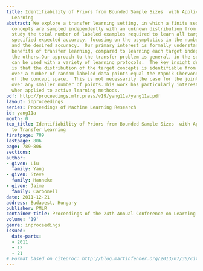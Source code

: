 ```yaml
---
title: Identifiability of Priors from Bounded Sample Sizes  with Applications to Transfer
  Learning
abstract: We explore a transfer learning setting, in which a finite sequence of target
  concepts are sampled independently with an unknown distribution from a known family.We
  study the total number of labeled examples required to learn all targets to an arbitrary
  specified expected accuracy, focusing on the asymptotics in the number of tasks
  and the desired accuracy.  Our primary interest is formally understanding the fundamental
  benefits of transfer learning, compared to learning each target independently from
  the others.Our approach to the transfer problem is general, in the sense that it
  can be used with a variety of learning protocols.  The key insight driving our approach
  is that the distribution of the target concepts is identifiable from the joint distribution
  over a number of random labeled data points equal the Vapnik-Chervonenkis dimension
  of the concept space.  This is not necessarily the case for the joint distribution
  over any smaller number of points.This work has particularly interesting implications
  when applied to active learning methods.
pdf: http://proceedings.mlr.press/v19/yang11a/yang11a.pdf
layout: inproceedings
series: Proceedings of Machine Learning Research
id: yang11a
month: 0
tex_title: Identifiability of Priors from Bounded Sample Sizes  with Applications
  to Transfer Learning
firstpage: 789
lastpage: 806
page: 789-806
sections: 
author:
- given: Liu
  family: Yang
- given: Steve
  family: Hanneke
- given: Jaime
  family: Carbonell
date: 2011-12-21
address: Budapest, Hungary
publisher: PMLR
container-title: Proceedings of the 24th Annual Conference on Learning Theory
volume: '19'
genre: inproceedings
issued:
  date-parts:
  - 2011
  - 12
  - 21
# Format based on citeproc: http://blog.martinfenner.org/2013/07/30/citeproc-yaml-for-bibliographies/
---
```

